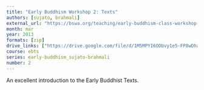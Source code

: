```yaml
---
title: "Early Buddhism Workshop 2: Texts"
authors: [sujato, brahmali]
external_url: "https://bswa.org/teaching/early-buddhism-class-workshop-6-with-ajahn-brahmali-ajahn-sujato/"
month: mar
year: 2013
formats: [zip]
drive_links: ["https://drive.google.com/file/d/1M5MPYI6ODbvy1e5-FP8wDhawrGOPDy3r/view?usp=drivesdk"]
course: ebts
series: early-buddhism_sujato-brahmali
number: 2
---
```


An excellent introduction to the Early Buddhist Texts.
